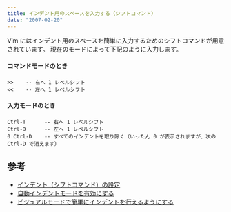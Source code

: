 ```yaml
---
title: インデント用のスペースを入力する（シフトコマンド）
date: "2007-02-20"
---
```


Vim にはインデント用のスペースを簡単に入力するためのシフトコマンドが用意されています。
現在のモードによって下記のように入力します。


#### コマンドモードのとき

~~~
>>    -- 右へ 1 レベルシフト
<<    -- 左へ 1 レベルシフト
~~~

#### 入力モードのとき

~~~
Ctrl-T      -- 右へ 1 レベルシフト
Ctrl-D      -- 左へ 1 レベルシフト
0 Ctrl-D    -- すべてのインデントを取り除く（いったん 0 が表示されますが、次の Ctrl-D で消えます）
~~~

参考
----
* [インデント（シフトコマンド）の設定](../settings/indent.html)
* [自動インデントモードを有効にする](../settings/auto-indent.html)
* [ビジュアルモードで簡単にインデントを行えるようにする](../settings/visual-indent.html)

